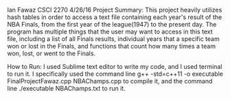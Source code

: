 Ian Fawaz CSCI 2270 4/26/16
Project Summary:
	This project heavily utilizes hash tables in order to access a text file
	containing each year's result of the NBA Finals, from the first year of
	the league(1947) to the present day. The program has multiple things
	that the user may want to access in this text file, including a list of
	all Finals results, individual years that a specific team won or lost in
	the Finals, and functions that count how many times a team won, lost, or
	went to the Finals.

How to Run:
	I used Sublime text editor to write my code, and I used terminal to run it. I specifically used the command line 
	g++ -std=c++11 -o executable FinalProjectFawaz.cpp NBAChamps.cpp
	to compile it, and the command line
	./executable NBAChamps.txt
	to run it.
